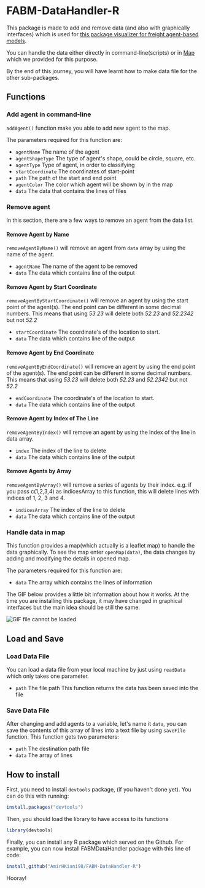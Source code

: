 # FABM-DataHandler-R
This package is made to add and remove data (and also with graphically interfaces) which is used for [this package visualizer for freight agent-based models](https://github.com/AmirHKiani98/ABMFreight-Visualizer).

You can handle the data either directly in command-line(scripts) or in [Map](#handle-data-in-map) which we provided for this purpose.

By the end of this journey, you will have learnt how to make data file for the other sub-packages.

## Functions
### Add agent in command-line
`addAgent()` function make you able to add new agent to the map.

The parameters required for this function are:

* `agentName` The name of the agent
* `agentShapeType` The type of agent's shape, could be circle, square, etc.
* `agentType` Type of agent, in order to classifying
* `startCoordinate` The coordinates of start-point
* `path` The path of the start and end point
* `agentColor` The color which agent will be shown by in the map
* `data` The data that contains the lines of files

### Remove agent
In this section, there are a few ways to remove an agent from the data list.
#### Remove Agent by Name
`removeAgentByName()` will remove an agent from `data` array by using the name of the agent.
* `agentName` The name of the agent to be removed
* `data` The data which contains line of the output

#### Remove Agent by Start Coordinate
`removeAgentByStartCoordinate()` will remove an agent by using the start point of the agent(s). The end point can be different in some decimal numbers. This means that using *53.23* will delete both *52.23* and *52.2342* but not *52.2*
* `startCoordinate` The coordinate's of the location to start.
* `data` The data which contains line of the output

#### Remove Agent by End Coordinate
`removeAgentByEndCoordinate()` will remove an agent by using the end point of the agent(s). The end point can be different in some decimal numbers. This means that using *53.23* will delete both *52.23* and *52.2342* but not *52.2*
* `endCoordinate` The coordinate's of the location to start.
* `data` The data which contains line of the output

#### Remove Agent by Index of The Line
`removeAgentByIndex()` will remove an agent by using the index of the line in data array.
* `index` The index of the line to delete
* `data` The data which contains line of the output

#### Remove Agents by Array
`removeAgentByArray()` will remove a series of agents by their index. e.g. if you pass c(1,2,3,4) as indicesArray to this function, this will delete lines with indices of 1, 2, 3 and 4.
* `indicesArray` The index of the line to delete
* `data` The data which contains line of the output

### Handle data in map
This function provides a map(which actually is a leaflet map) to handle the data graphically.
To see the map enter `openMap(data)`, the data changes by adding and modifying the details in opened map.

The parameters required for this function are:
* `data` The array which contains the lines of information

The GIF below provides a little bit information about how it works. At the time you are installing this package, it may have changed in graphical interfaces but the main idea should be still the same.

![GIF file cannot be loaded](https://github.com/AmirHKiani98/FABM-DataHandler-R/blob/main/assets/map.gif?raw=true)

## Load and Save
### Load Data File
You can load a data file from your local machine by just using `readData` which only takes one parameter.
* `path` The file path
This function returns the data has been saved into the file
### Save Data File
After changing and add agents to a variable, let's name it `data`, you can save the contents of this array of lines into a text file by using `saveFile` function. This function gets two parameters:
* `path` The destination path file
* `data` The array of lines


## How to install
First, you need to install `devtools` package, (if you haven't done yet). You can do this with running:
```r
install.packages("devtools")
```
Then, you should load the library to have access to its functions
```r
library(devtools)
```
Finally, you can install any R package which served on the Github. For example, you can now install FABMDataHandler package with this line of code:
```r
install_github("AmirHKiani98/FABM-DataHandler-R")
```
Hooray!
